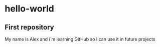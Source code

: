 # hello-world
## First repository
My name is Alex and i´m learning GitHub so I can use it in future projects
